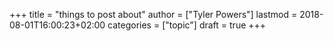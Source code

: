 +++
title = "things to post about"
author = ["Tyler Powers"]
lastmod = 2018-08-01T16:00:23+02:00
categories = ["topic"]
draft = true
+++

